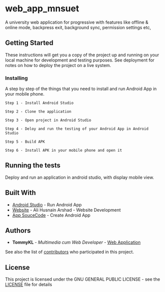 # web_app_mnsuet

A university web application for progressive with features like offline & online mode, backpress exit, background sync, permission settings etc,

## Getting Started

These instructions will get you a copy of the project up and running on your local machine for development and testing purposes. See deployment for notes on how to deploy the project on a live system.

### Installing

A step by step of the things that you need to install and run Android App in your mobile phone.

```
Step 1 - Install Android Studio 
```
```
Step 2 - Clone the application 
```
```
Step 3 - Open project in Android Studio
```
```
Step 4 - Deloy and run the testing of your Android App in Android Studio
```
```
Step 5 - Build APK
```
```
Step 6 - Install APK in your mobile phone and open it
```

## Running the tests

Deploy and run an application in android studio, with display mobile view.

## Built With

* [Android Studio](https://developer.android.com/studio/install.html) - Run Android App
* [Website](https://mnsuet.ml/) - Ali Husnain Arshad - Website Development
* [App SouceCode](https://github.com/tommykl) - Create Android App

## Authors

* **TommyKL** - *Multimedia cum Web Developer* - [Web Application](https://github.com/tommykl)

See also the list of [contributors](https://github.com/tommykl/web_app_MNS_UET/contributors) who participated in this project.

## License

This project is licensed under the GNU GENERAL PUBLIC LICENSE - see the [LICENSE](https://github.com/tommykl/web_app_MNS_UET/blob/master/LICENSE) file for details

